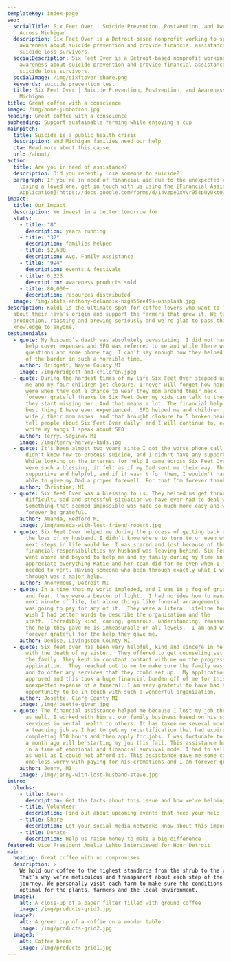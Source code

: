 ```yaml
---
templateKey: index-page
seo:
  socialTitle: Six Feet Over | Suicide Prevention, Postvention, and Awareness
    Across Michigan
  description: Six Feet Over is a Detroit-based nonprofit working to spread
    awareness about suicide prevention and provide financial assistance to
    suicide loss survivors.
  socialDescription: Six Feet Over is a Detroit-based nonprofit working to spread
    awareness about suicide prevention and provide financial assistance to
    suicide loss survivors.
  socialImage: /img/sixftover-share.png
  keywords: suicide prevention test
  title: Six Feet Over | Suicide Prevention, Postvention, and Awareness Across
    Michigan
title: Great coffee with a conscience
image: /img/home-jumbotron.jpg
heading: Great coffee with a conscience
subheading: Support sustainable farming while enjoying a cup
mainpitch:
  title: Suicide is a public health crisis
  description: and Michigan families need our help
  cta: Read more about this cause.
  url: /about/
action:
  title: Are you in need of assistance?
  description: Did you recently lose someone to suicide?
  paragraph: If you're in need of financial aid due to the unexpected costs of
    losing a loved one, get in touch with us using the [Financial Assistance
    Application](https://docs.google.com/forms/d/14vzpeDxVVr954pUyUkt0ZVEp6aB3HIDsoPL7dbVQbSA/viewform?edit_requested=true).
impact:
  title: Our Impact
  description: We invest in a better tomorrow for
  stats:
    - title: "8"
      description: years running
    - title: "32"
      description: families helped
    - title: $2,600
      description: Avg. Family Assistance
    - title: "994"
      description: events & festivals
    - title: 6,323
      description: awareness products sold
    - title: 80,000+
      description: resources distributed
  image: /img/stats-anthony-delanoix-hzgs56ze49s-unsplash.jpg
description: Kaldi is the ultimate spot for coffee lovers who want to learn
  about their java’s origin and support the farmers that grew it. We take coffee
  production, roasting and brewing seriously and we’re glad to pass that
  knowledge to anyone.
testimonials:
  - quote: My husband’s death was absolutely devastating. I did not have anything to
      help cover expenses and SFO was referred to me and while there were many
      questions and some phone tag, I can’t say enough how they helped lift some
      of the burden in such a horrible time.
    author: Bridgett, Wayne County MI
    image: /img/bridgett-and-children.jpeg
  - quote: During the hardest times of my life Six Feet Over stepped up and helped
      me and my four children get closure. I never will forget how happy my kids
      were when they got a chance to wear they mom around their neck . We are
      forever grateful thanks to Six Feet Over my kids can talk to they mom when
      they start missing her. And that means a lot. The financial help was the
      best thing I have ever experienced.  SFO helped me and children get my
      wife / their mom ashes  and that brought closure to 5 broken hearts. I
      tell people about Six Feet Over daily  and I will continue to, even when I
      write my songs I speak about SFO
    author: Terry, Saginaw MI
    image: /img/terry-harvey-kids.jpg
  - quote: It's been almost two years since I got the worse phone call of my life. I
      didn't know how to process suicide, and I didn't have any support either.
      While looking on the internet for help I came across Six Feet Over – they
      were such a blessing, it felt as if my Dad sent me their way. They were
      supportive and helpful, and if it wasn't for them, I wouldn't have been
      able to give my Dad a proper farewell. For that I'm forever thankful.
    author: Christina, MI
  - quote: Six feet Over was a blessing to us. They helped us get through the most
      difficult, sad and stressful situation we have ever had to deal with.
      Something that seemed impossible was made so much more easy and we will
      forever be grateful.
    author: Amanda, Redford MI
    image: /img/amanda-with-lost-friend-robert.jpg
  - quote: Six Feet Over helped me during the process of getting back on track after
      the loss of my husband. I didn’t know where to turn to or even what the
      next steps in life would be. I was scared and lost because of the
      financial responsibilities my husband was leaving behind. Six Feet Over
      went above and beyond to help me and my family during my time in need. I
      appreciate everything Katie and her team did for me even when I just
      needed to vent. Having someone who been through exactly what I was going
      through was a major help.
    author: Anonymous, Detroit MI
  - quote: In a time that my world imploded, and I was in a fog of grief, darkness
      and fear, they were a beacon of light.  I had no idea how to manage the
      next minute of life, let alone things like funeral arrangements or how I
      was going to pay for any of it.  They were a literal lifeline for me.  I
      wish I had better words to describe the organization and the
      staff.  Incredibly kind, caring, generous, understanding, reassuring, and
      the help they gave me is immeasurable on all levels.  I am and will be
      forever grateful for the help they gave me.
    author: Denise, Livingston County MI
  - quote: Six feet over has been very helpful, kind and sincere in helping me deal
      with the death of my sister.  They offered to get counseling set up for
      the family. They kept in constant contact with me on the progress of the
      application.  They reached out to me to make sure the family was healing
      and to offer any services that they could set up.  My application was
      approved and this took a huge financial burden off of me for this
      unexpected expense of a funeral. I am very grateful to have had the
      opportunity to be in touch with such a wonderful organization.
    author: Josette, Clare County MI
    image: /img/josette-given.jpg
  - quote: The financial assistance helped me because I lost my job the day he died
      as well. I worked with him at our family business based on his sole
      services in mental health to others. It has taken me several months to get
      a teaching job as I had to get my recertification that had expired
      completing 150 hours and then apply for jobs. I was fortunate to get a job
      a month ago will be starting my job this fall. This assistance helped me
      in a time of emotional and financial survival mode. I had to sell my home
      as well as I could not afford it. This assistance gave me some comfort in
      one less worry with paying for his cremations and I am forever grateful.
    author: Jenny, MI
    image: /img/jenny-with-lost-husband-steve.jpg
intro:
  blurbs:
    - title: Learn
      description: Get the facts about this issue and how we're helping
    - title: Volunteer
      description: Find out about upcoming events that need your help
    - title: Share
      description: Let your social media networks know about this important issue
    - title: Donate
      description: Help us raise money to make a big difference
featured: Vice President Amelia Lehto Interviewed for Hour Detroit
main:
  heading: Great coffee with no compromises
  description: >
    We hold our coffee to the highest standards from the shrub to the cup.
    That’s why we’re meticulous and transparent about each step of the coffee’s
    journey. We personally visit each farm to make sure the conditions are
    optimal for the plants, farmers and the local environment.
  image1:
    alt: A close-up of a paper filter filled with ground coffee
    image: /img/products-grid3.jpg
  image2:
    alt: A green cup of a coffee on a wooden table
    image: /img/products-grid2.jpg
  image3:
    alt: Coffee beans
    image: /img/products-grid1.jpg
---
```

